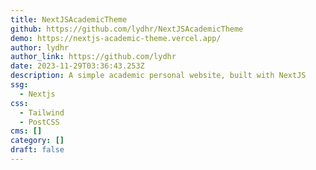 ```yaml
---
title: NextJSAcademicTheme
github: https://github.com/lydhr/NextJSAcademicTheme
demo: https://nextjs-academic-theme.vercel.app/
author: lydhr
author_link: https://github.com/lydhr
date: 2023-11-29T03:36:43.253Z
description: A simple academic personal website, built with NextJS
ssg:
  - Nextjs
css:
  - Tailwind
  - PostCSS
cms: []
category: []
draft: false
---
```


